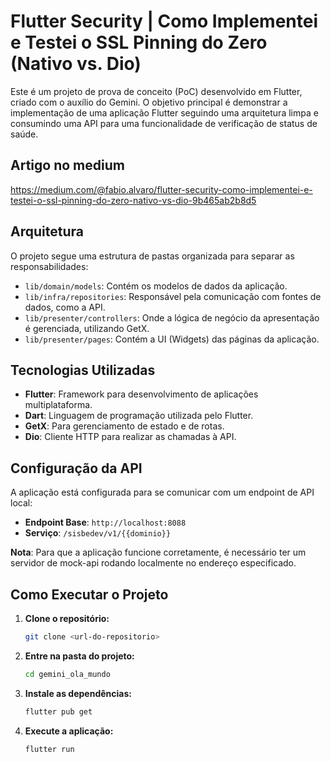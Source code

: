 # Flutter Security | Como Implementei e Testei o SSL Pinning do Zero (Nativo vs. Dio)

Este é um projeto de prova de conceito (PoC) desenvolvido em Flutter, criado com o auxílio do Gemini. O objetivo principal é demonstrar a implementação de uma aplicação Flutter seguindo uma arquitetura limpa e consumindo uma API para uma funcionalidade de verificação de status de saúde.

## Artigo no medium 
https://medium.com/@fabio.alvaro/flutter-security-como-implementei-e-testei-o-ssl-pinning-do-zero-nativo-vs-dio-9b465ab2b8d5



## Arquitetura

O projeto segue uma estrutura de pastas organizada para separar as responsabilidades:

- `lib/domain/models`: Contém os modelos de dados da aplicação.
- `lib/infra/repositories`: Responsável pela comunicação com fontes de dados, como a API.
- `lib/presenter/controllers`: Onde a lógica de negócio da apresentação é gerenciada, utilizando GetX.
- `lib/presenter/pages`: Contém a UI (Widgets) das páginas da aplicação.

## Tecnologias Utilizadas

- **Flutter**: Framework para desenvolvimento de aplicações multiplataforma.
- **Dart**: Linguagem de programação utilizada pelo Flutter.
- **GetX**: Para gerenciamento de estado e de rotas.
- **Dio**: Cliente HTTP para realizar as chamadas à API.

## Configuração da API

A aplicação está configurada para se comunicar com um endpoint de API local:

- **Endpoint Base**: `http://localhost:8088`
- **Serviço**: `/sisbedev/v1/{{dominio}}`

**Nota**: Para que a aplicação funcione corretamente, é necessário ter um servidor de mock-api rodando localmente no endereço especificado.

## Como Executar o Projeto

1.  **Clone o repositório:**
    ```bash
    git clone <url-do-repositorio>
    ```
2.  **Entre na pasta do projeto:**
    ```bash
    cd gemini_ola_mundo
    ```
3.  **Instale as dependências:**
    ```bash
    flutter pub get
    ```
4.  **Execute a aplicação:**
    ```bash
    flutter run
    ```